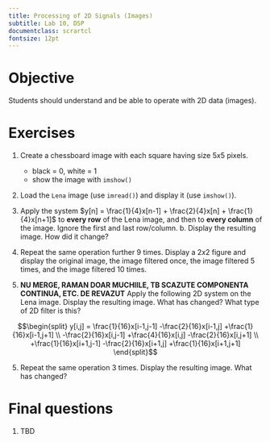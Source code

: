 ```yaml
---
title: Processing of 2D Signals (Images)
subtitle: Lab 10, DSP
documentclass: scrartcl
fontsize: 12pt
---
```


# Objective

Students should understand and be able to operate with 2D data (images).

# Exercises

1. Create a chessboard image with each square having size $5x5$ pixels.
    - black = 0, white = 1
    - show the image with `imshow()`

1. Load the `Lena` image (use `imread()`) and display it (use `imshow()`).

2. Apply the system 
$y[n] = \frac{1}{4}x[n-1] + \frac{2}{4}x[n] + \frac{1}{4}x[n+1]$
to **every row** of the Lena image, and then to **every column**
of the image. Ignore the first and last row/column.
    b. Display the resulting image. How did it change?

3. Repeat the same operation further 9 times. Display a $2x2$ 
figure and display the original image, the image filtered once,
the image filtered 5 times, and the image filtered 10 times.

4. **NU MERGE, RAMAN DOAR MUCHIILE, TB SCAZUTE COMPONENTA CONTINUA, ETC. DE REVAZUT** Apply the following 2D system on the Lena image. 
Display the resulting image. What has changed? 
What type of 2D filter is this?

$$\begin{split}
y[i,j] = \frac{1}{16}x[i-1,j-1]
-\frac{2}{16}x[i-1,j]
+\frac{1}{16}x[i-1,j+1] \\
-\frac{2}{16}x[i,j-1]
+\frac{4}{16}x[i,j]
-\frac{2}{16}x[i,j+1] \\
+\frac{1}{16}x[i+1,j-1]
-\frac{2}{16}x[i+1,j]
+\frac{1}{16}x[i+1,j+1]
\end{split}$$

5. Repeat the same operation 3 times. Display the resulting image. What has changed?


# Final questions


1. TBD
